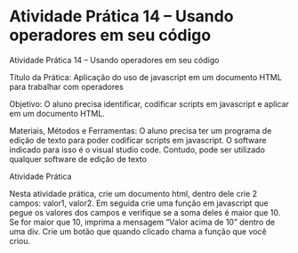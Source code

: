 # Atividade Prática 14 – Usando operadores em seu código


Atividade Prática 14 – Usando operadores em seu código

Título da Prática: Aplicação do uso de javascript em um documento HTML para trabalhar com operadores

Objetivo: O aluno precisa identificar, codificar scripts em javascript e aplicar em um documento HTML.

Materiais, Métodos e Ferramentas: O aluno precisa ter um programa de edição de texto para poder codificar scripts em javascript. O software indicado para isso é o visual studio code. Contudo, pode ser utilizado qualquer software de edição de texto

Atividade Prática

Nesta atividade prática, crie um documento html, dentro dele crie 2 campos: valor1, valor2. Em seguida crie uma função em javascript que pegue os valores dos campos e verifique se a soma deles é maior que 10. Se for maior que 10, imprima a mensagem “Valor acima de 10” dentro de uma div. Crie um botão que quando clicado chama a função que você criou.
